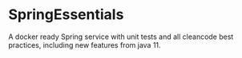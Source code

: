 # SpringEssentials

A docker ready Spring service with unit tests and all cleancode best practices, including new features from java 11.

